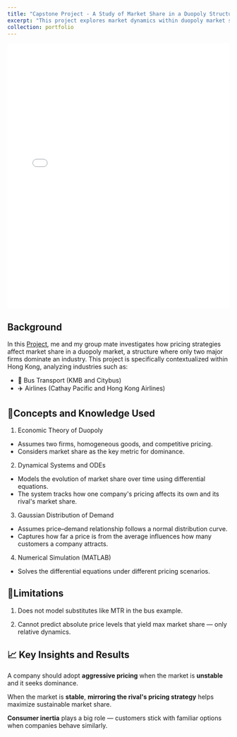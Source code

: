 ```yaml
---
title: "Capstone Project - A Study of Market Share in a Duopoly Structure"
excerpt: "This project explores market dynamics within duopoly market structures, with a focus on how pricing strategies affect market share over time. Inspired by real-world cases in Hong Kong."
collection: portfolio
---   
```


<embed src="/files/Capstone_Project.pdf" type="application/pdf" width="100%" height="600px" />

## Background
In this [Project](files/Capstone_Project.pdf), me and my group mate investigates how pricing strategies affect market share in a duopoly market, a structure where only two major firms dominate an industry. This project is specifically contextualized within Hong Kong, analyzing industries such as: 
- 🚌 Bus Transport (KMB and Citybus)
- ✈️ Airlines (Cathay Pacific and Hong Kong Airlines)

## 🧠Concepts and Knowledge Used
1. Economic Theory of Duopoly
- Assumes two firms, homogeneous goods, and competitive pricing.
- Considers market share as the key metric for dominance.

2. Dynamical Systems and ODEs
- Models the evolution of market share over time using differential equations.
- The system tracks how one company's pricing affects its own and its rival's market share.

3. Gaussian Distribution of Demand
- Assumes price–demand relationship follows a normal distribution curve.
- Captures how far a price is from the average influences how many customers a company attracts.

4. Numerical Simulation (MATLAB)
- Solves the differential equations under different pricing scenarios.

## 🧩Limitations
1. Does not model substitutes like MTR in the bus example.

2. Cannot predict absolute price levels that yield max market share — only relative dynamics.



## 📈 Key Insights and Results
A company should adopt **aggressive pricing** when the market is **unstable** and it seeks dominance.

When the market is **stable**, **mirroring the rival's pricing strategy** helps maximize sustainable market share.

**Consumer inertia** plays a big role — customers stick with familiar options when companies behave similarly.





